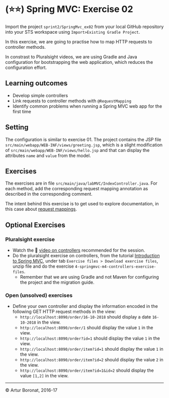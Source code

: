 <link rel='stylesheet' href='web/swiss.css'/>

# (:star::star:) Spring MVC: Exercise 02

Import the project `sprint2/SpringMvc_ex02` from your local GitHub repository into your STS workspace using `Import>Existing Gradle Project`.

In this exercise, we are going to practise how to map HTTP requests to controller methods.

In constrast to Pluralsight videos, we are using Gradle and Java configuration for bootstrapping the web application, which reduces the configuration effort.

## Learning outcomes

* Develop simple controllers
* Link requests to controller methods with `@RequestMapping`
* Identify common problems when running a Spring MVC web app for the first time 

## Setting

The configuration is similar to exercise 01. The project contains the JSP file `src/main/webapp/WEB-INF/views/greeting.jsp`, which is a slight modification of `src/main/webapp/WEB-INF/views/hello.jsp` and that can display the attributes `name` and `value` from the model.

## Exercises

The exercises are in file `src/main/java/labMVC/IndexController.java`. For each method, add the corresponding request mapping annotation as described in the corresponding comment.  

The intent behind this exercise is to get used to explore documentation, in this case about [request mappings](http://docs.spring.io/spring/docs/current/spring-framework-reference/html/mvc.html#mvc-ann-requestmapping).

## Optional Exercises

### Pluralsight exercise

* Watch the :movie_camera: [video on controllers](https://app.pluralsight.com/player?course=springmvc-intro&author=bryan-hansen&name=springmvc-m4-controllers&clip=0&mode=live) recommended for the session.
* Do the pluralsight exercise on controllers, from the tutorial [Introduction to Spring MVC](https://app.pluralsight.com/library/courses/springmvc-intro/table-of-contents), under tab `Exercise files > Download exercise files`, unzip file and do the exercise `4-springmvc-m4-controllers-exercise-files`. 
  * Remember that we are using Gradle and not Maven for configuring the project and the migration guide.

### Open (unsolved) exercises

* Define your own controller and display the information encoded in the following GET HTTP request methods in the view:
  * `http://localhost:8090/order/16-10-2018` should display a date `16-10-2018` in the view.
  * `http://localhost:8090/order/1` should display the value `1` in the view.
  * `http://localhost:8090/order?id=1` should display the value `1` in the view.
  * `http://localhost:8090/order/item?id=1` should display the value `1` in the view.
  * `http://localhost:8090/order/item?id=2` should display the value `2` in the view.
  * `http://localhost:8090/order/item?id=1&id=2` should display the value `[1,2]` in the view.
  

***
&copy; Artur Boronat, 2016-17
